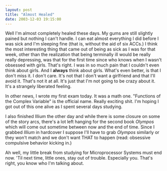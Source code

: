 ```yaml
---
layout: post
title: "Almost Healed"
date: 2003-12-03 19:15:00
---
```


Well I'm almost completely healed these days. My gums are still slightly pained but nothing I can't handle. I can eat almost everything I did before I was sick and I'm sleeping fine (that is, without the aid of six ACCs.) I think the most interesting thing that came out of being as sick as I was for that week, other than the realization that being terminally ill would be really really depressing, was that for the first time since who knows when I wasn't obsessed with girls. That's right. I was in so much pain that I couldn't even think about girls. And I <b>always</b> think about girls. What's even better, is that I don't miss it. I don't care. It's not that I don't want a girlfriend and that I'll avoid it. That's not it at all. It's just that I'm not going to be crazy about it. It's a strangely liberated feeling.

<!--more-->

In other news, I wrote my first exam today. It was a math one. "Functions of the Complex Variable" is the official name. Really exciting shit. I'm hoping I got out of this one alive as I spent several days studying.

I also finished Illium the other day and while there is some closure on some of the story arcs, there's a lot left hanging for the second book <i>Olympos</i> which will come out sometime between now and the end of time. Since I grabbed <i>Illium</i> in hardcover I suppose I'll have to grab <i>Olympos</i> similarly or they won't match and we don't want THAT to happen (read: obsessive compulsive behavior kicking in.)

Ah well, my little break from studying for Microprocessor Systems must end now. 'Til next time, little ones, stay out of trouble. Especially you. That's right, you know who I'm talking about.

